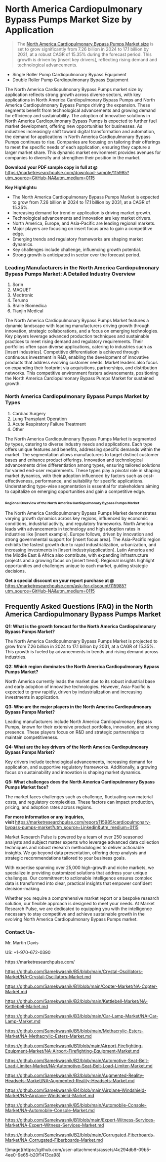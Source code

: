 <h1>North America Cardiopulmonary Bypass Pumps Market&nbsp;Size by Application</h1><blockquote><p>The <a href="https://marketresearchpulse.com/download-sample/115985?utm_source=GitHub-NA&amp;utm_medium=0115">North America Cardiopulmonary Bypass Pumps Market size</a> is set to grow significantly from 7.26 billion in 2024 to 17.1 billion by 2031, at a robust CAGR of 15.35% during the forecast period. This growth is driven by [insert key drivers], reflecting rising demand and technological advancements.</p></blockquote><ul><li>Single Roller Pump Cardiopulmonary Bypass Equipment <li> Double Roller Pump Cardiopulmonary Bypass Equipment</li></ul><p>The North America Cardiopulmonary Bypass Pumps market size by application reflects strong growth across diverse sectors, with key applications in North America Cardiopulmonary Bypass Pumps and North America Cardiopulmonary Bypass Pumps driving the expansion. These segments benefit from technological advancements and growing demand for efficiency and sustainability. The adoption of innovative solutions in North America Cardiopulmonary Bypass Pumps is expected to further fuel market development, offering new opportunities for businesses. As industries increasingly shift toward digital transformation and automation, the demand for applications in North America Cardiopulmonary Bypass Pumps continues to rise. Companies are focusing on tailoring their offerings to meet the specific needs of each application, ensuring they capture a larger market share. This dynamic market environment provides avenues for companies to diversify and strengthen their position in the market.</p><p><strong>Download your PDF sample copy in full at @ </strong><a href="https://marketresearchpulse.com/download-sample/115985?utm_source=GitHub-NA&amp;utm_medium=0115">https://marketresearchpulse.com/download-sample/115985?utm_source=GitHub-NA&amp;utm_medium=0115</a></p><p><strong>Key Highlights: </strong></p><ul><li>The North America Cardiopulmonary Bypass Pumps Market is expected to grow from 7.26 billion in 2024 to 17.1 billion by 2031, at a CAGR of 15.35%.</li><li>Increasing demand for trend or application is driving market growth.</li><li>Technological advancements and innovation are key market drivers.</li><li>North America, Europe, and Asia-Pacific are leading regional markets.</li><li>Major players are focusing on insert focus area to gain a competitive edge.</li><li>Emerging trends and regulatory frameworks are shaping market dynamics.</li><li>Key challenges include challenge, influencing growth potential.</li><li>Strong growth is anticipated in sector over the forecast period.</li></ul><h3>Leading Manufacturers in the North America Cardiopulmonary Bypass Pumps Market: A Detailed Industry Overview</h3><ol><li>Sorin</li><li>MAQUET</li><li>Medtronic</li><li>Terumo</li><li>Braile Biomedica</li><li>Tianjin Medical</li></ol><div class="flex max-w-full flex-col flex-grow"><div class="min-h-8 text-message flex w-full flex-col items-end gap-2 whitespace-normal break-words [.text-message+&amp;]:mt-5" dir="auto" data-message-author-role="assistant" data-message-id="fd8432e4-4910-450d-b182-61b7bfb0a01f" data-message-model-slug="gpt-4o"><div class="flex w-full flex-col gap-1 empty:hidden first:pt-[3px]"><div class="markdown prose w-full break-words dark:prose-invert light"><p>The North America Cardiopulmonary Bypass Pumps Market features a dynamic landscape with leading manufacturers driving growth through innovation, strategic collaborations, and a focus on emerging technologies. Key players leverage advanced production techniques and sustainable practices to meet rising demand and regulatory requirements. Their portfolios often span diverse applications, catering to industries such as [insert industries]. Competitive differentiation is achieved through continuous investment in R&amp;D, enabling the development of innovative products that address evolving customer needs. Market leaders also focus on expanding their footprint via acquisitions, partnerships, and distribution networks. This competitive environment fosters advancements, positioning the North America Cardiopulmonary Bypass Pumps Market for sustained growth.</p></div></div></div></div><h3>North America Cardiopulmonary Bypass Pumps Market by Types</h3><ol><li>Cardiac Surgery <li> Lung Transplant Operation <li> Acute Respiratory Failure Treatment <li> Other</li></ol><div class="flex max-w-full flex-col flex-grow"><div class="min-h-8 text-message flex w-full flex-col items-end gap-2 whitespace-normal break-words [.text-message+&amp;]:mt-5" dir="auto" data-message-author-role="assistant" data-message-id="084470be-0bb7-4664-bddf-5156b4f41249" data-message-model-slug="gpt-4o-mini"><div class="flex w-full flex-col gap-1 empty:hidden first:pt-[3px]"><div class="markdown prose w-full break-words dark:prose-invert light"><p>The North America Cardiopulmonary Bypass Pumps Market is segmented by types, catering to diverse industry needs and applications. Each type offers unique features and benefits, addressing specific demands within the market. The segmentation allows manufacturers to target distinct customer bases and enhance product offerings. Innovation and technological advancements drive differentiation among types, ensuring tailored solutions for varied end-user requirements. These types play a pivotal role in shaping market dynamics, with their adoption influenced by factors such as cost-effectiveness, performance, and suitability for specific applications. Understanding type-wise segmentation is essential for stakeholders aiming to capitalize on emerging opportunities and gain a competitive edge.</p></div></div></div></div><h3><span style="font-size: 11px;">Regional Overview of the North America Cardiopulmonary Bypass Pumps Market</span></h3><div class="flex max-w-full flex-col flex-grow"><div class="min-h-8 text-message flex w-full flex-col items-end gap-2 whitespace-normal break-words [.text-message+&amp;]:mt-5" dir="auto" data-message-author-role="assistant" data-message-id="e9038762-ce64-4e30-91c9-9bd413514231" data-message-model-slug="gpt-4o-mini"><div class="flex w-full flex-col gap-1 empty:hidden first:pt-[3px]"><div class="markdown prose w-full break-words dark:prose-invert light"><p>The North America Cardiopulmonary Bypass Pumps Market demonstrates varying growth dynamics across key regions, influenced by economic conditions, industrial activity, and regulatory frameworks. North America leads with advancements in technology and high adoption rates in industries like [insert example]. Europe follows, driven by innovation and strong governmental support for [insert focus area]. The Asia-Pacific region exhibits the fastest growth due to rapid industrialization, urbanization, and increasing investments in [insert industry/application]. Latin America and the Middle East &amp; Africa also contribute, with expanding infrastructure projects and a growing focus on [insert trend]. Regional insights highlight opportunities and challenges unique to each market, guiding strategic decisions.</p></div></div></div></div><p><strong>Get a special discount on your report purchase at @ </strong><a href="https://marketresearchpulse.com/ask-for-discount/115985?utm_source=GitHub-NA&amp;utm_medium=0115">https://marketresearchpulse.com/ask-for-discount/115985?utm_source=GitHub-NA&amp;utm_medium=0115</a></p><h2>Frequently Asked Questions (FAQ) in the North America Cardiopulmonary Bypass Pumps Market</h2><p><strong>Q1: What is the growth forecast for the North America Cardiopulmonary Bypass Pumps Market?</strong></p><p>The North America Cardiopulmonary Bypass Pumps Market is projected to grow from 7.26 billion in 2024 to 17.1 billion by 2031, at a CAGR of 15.35%. This growth is fueled by advancements in trends and rising demand across industries.</p><p><strong>Q2: Which region dominates the North America Cardiopulmonary Bypass Pumps Market?</strong></p><p>North America currently leads the market due to its robust industrial base and early adoption of innovative technologies. However, Asia-Pacific is expected to grow rapidly, driven by industrialization and increasing investments in application.</p><p><strong>Q3: Who are the major players in the North America Cardiopulmonary Bypass Pumps Market?</strong></p><p>Leading manufacturers include North America Cardiopulmonary Bypass Pumps, known for their extensive product portfolios, innovation, and strong presence. These players focus on R&amp;D and strategic partnerships to maintain competitiveness.</p><p><strong>Q4: What are the key drivers of the North America Cardiopulmonary Bypass Pumps Market?</strong></p><p>Key drivers include technological advancements, increasing demand for application, and supportive regulatory frameworks. Additionally, a growing focus on sustainability and innovation is shaping market dynamics.</p><p><strong>Q5: What challenges does the North America Cardiopulmonary Bypass Pumps Market face?</strong></p><p>The market faces challenges such as challenge, fluctuating raw material costs, and regulatory complexities. These factors can impact production, pricing, and adoption rates across regions.</p><p><strong>For more information or any inquiries, visit&nbsp;</strong><a href="https://marketresearchpulse.com/report/115985/cardiopulmonary-bypass-pumps-market?utm_source=Linkedin&utm_medium=0115">https://marketresearchpulse.com/report/115985/cardiopulmonary-bypass-pumps-market?utm_source=Linkedin&utm_medium=0115</a></p><p>Market Research Pulse is powered by a team of over 250 seasoned analysts and subject matter experts who leverage advanced data collection techniques and robust research methodologies to deliver actionable insights. We go beyond data presentation, offering deep analysis and strategic recommendations tailored to your business goals.</p><p>With expertise spanning over 25,000 high-growth and niche markets, we specialize in providing customized solutions that address your unique challenges. Our commitment to actionable intelligence ensures complex data is transformed into clear, practical insights that empower confident decision-making.</p><p>Whether you require a comprehensive market report or a bespoke research solution, our flexible approach is designed to meet your needs. At Market Research Pulse, we are dedicated to equipping you with the intelligence necessary to stay competitive and achieve sustainable growth in the evolving North America Cardiopulmonary Bypass Pumps market.</p><h3><strong>Contact Us-</strong></h3><p>Mr. Martin Davis</p><p>US: +1-970-672-0390</p><p>https://marketresearchpulse.com/</p><p><a href="https://github.com/Samekwasnik/B5/blob/main/Crystal-Oscillators-Market/NA-Crystal-Oscillators-Market.md">https://github.com/Samekwasnik/B5/blob/main/Crystal-Oscillators-Market/NA-Crystal-Oscillators-Market.md</a></p><p><a href="https://github.com/Samekwasnik/B1/blob/main/Copter-Market/NA-Copter-Market.md">https://github.com/Samekwasnik/B1/blob/main/Copter-Market/NA-Copter-Market.md</a></p><p><a href="https://github.com/Samekwasnik/B2/blob/main/Kettlebell-Market/NA-Kettlebell-Market.md">https://github.com/Samekwasnik/B2/blob/main/Kettlebell-Market/NA-Kettlebell-Market.md</a></p><p><a href="https://github.com/Samekwasnik/B3/blob/main/Car-Lamp-Market/NA-Car-Lamp-Market.md">https://github.com/Samekwasnik/B3/blob/main/Car-Lamp-Market/NA-Car-Lamp-Market.md</a></p><p><a href="https://github.com/Samekwasnik/B5/blob/main/Methacrylic-Esters-Market/NA-Methacrylic-Esters-Market.md">https://github.com/Samekwasnik/B5/blob/main/Methacrylic-Esters-Market/NA-Methacrylic-Esters-Market.md</a></p><p><a href="https://github.com/Samekwasnik/B1/blob/main/Airport-Firefighting-Equipment-Market/NA-Airport-Firefighting-Equipment-Market.md">https://github.com/Samekwasnik/B1/blob/main/Airport-Firefighting-Equipment-Market/NA-Airport-Firefighting-Equipment-Market.md</a></p><p><a href="https://github.com/Samekwasnik/B2/blob/main/Automotive-Seat-Belt-Load-Limiter-Market/NA-Automotive-Seat-Belt-Load-Limiter-Market.md">https://github.com/Samekwasnik/B2/blob/main/Automotive-Seat-Belt-Load-Limiter-Market/NA-Automotive-Seat-Belt-Load-Limiter-Market.md</a></p><p><a href="https://github.com/Samekwasnik/B3/blob/main/Augmented-Reality-Headsets-Market/NA-Augmented-Reality-Headsets-Market.md">https://github.com/Samekwasnik/B3/blob/main/Augmented-Reality-Headsets-Market/NA-Augmented-Reality-Headsets-Market.md</a></p><p><a href="https://github.com/Samekwasnik/B4/blob/main/Airplane-Windshield-Market/NA-Airplane-Windshield-Market.md">https://github.com/Samekwasnik/B4/blob/main/Airplane-Windshield-Market/NA-Airplane-Windshield-Market.md</a></p><p><a href="https://github.com/Samekwasnik/B5/blob/main/Automobile-Console-Market/NA-Automobile-Console-Market.md">https://github.com/Samekwasnik/B5/blob/main/Automobile-Console-Market/NA-Automobile-Console-Market.md</a></p><p><a href="https://github.com/Samekwasnik/B1/blob/main/Expert-Witness-Services-Market/NA-Expert-Witness-Services-Market.md">https://github.com/Samekwasnik/B1/blob/main/Expert-Witness-Services-Market/NA-Expert-Witness-Services-Market.md</a></p><p><a href="https://github.com/Samekwasnik/B2/blob/main/Corrugated-Fiberboards-Market/NA-Corrugated-Fiberboards-Market.md">https://github.com/Samekwasnik/B2/blob/main/Corrugated-Fiberboards-Market/NA-Corrugated-Fiberboards-Market.md</a></p>
![image](https://github.com/user-attachments/assets/4c294db8-09b5-4ee0-9e65-b20f1413ca98)

